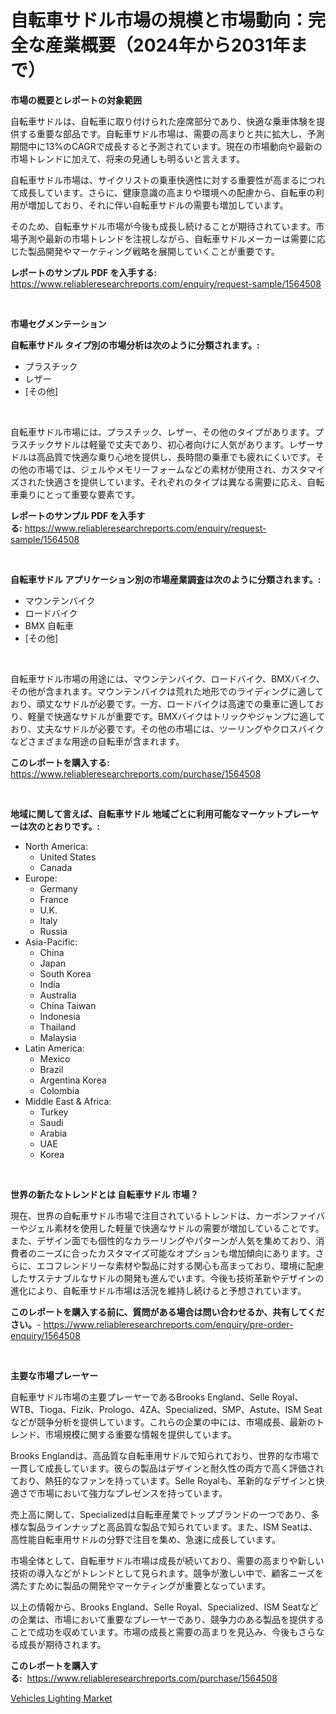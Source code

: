 <p><h1>自転車サドル市場の規模と市場動向：完全な産業概要（2024年から2031年まで）</h1></p><p><strong>市場の概要とレポートの対象範囲</strong></p>
<p><p>自転車サドルは、自転車に取り付けられた座席部分であり、快適な乗車体験を提供する重要な部品です。自転車サドル市場は、需要の高まりと共に拡大し、予測期間中に13%のCAGRで成長すると予測されています。現在の市場動向や最新の市場トレンドに加えて、将来の見通しも明るいと言えます。</p><p>自転車サドル市場は、サイクリストの乗車快適性に対する重要性が高まるにつれて成長しています。さらに、健康意識の高まりや環境への配慮から、自転車の利用が増加しており、それに伴い自転車サドルの需要も増加しています。</p><p>そのため、自転車サドル市場が今後も成長し続けることが期待されています。市場予測や最新の市場トレンドを注視しながら、自転車サドルメーカーは需要に応じた製品開発やマーケティング戦略を展開していくことが重要です。</p></p>
<p><strong>レポートのサンプル PDF を入手する:</strong> <a href="https://www.reliableresearchreports.com/enquiry/request-sample/1564508">https://www.reliableresearchreports.com/enquiry/request-sample/1564508</a></p>
<p>&nbsp;</p>
<p><strong>市場セグメンテーション</strong></p>
<p><strong>自転車サドル タイプ別の市場分析は次のように分類されます。:</strong></p>
<p><ul><li>プラスチック</li><li>レザー</li><li>[その他]</li></ul></p>
<p>&nbsp;</p>
<p><p>自転車サドル市場には、プラスチック、レザー、その他のタイプがあります。プラスチックサドルは軽量で丈夫であり、初心者向けに人気があります。レザーサドルは高品質で快適な乗り心地を提供し、長時間の乗車でも疲れにくいです。その他の市場では、ジェルやメモリーフォームなどの素材が使用され、カスタマイズされた快適さを提供しています。それぞれのタイプは異なる需要に応え、自転車乗りにとって重要な要素です。</p></p>
<p><strong>レポートのサンプル PDF を入手する:</strong>&nbsp;<a href="https://www.reliableresearchreports.com/enquiry/request-sample/1564508">https://www.reliableresearchreports.com/enquiry/request-sample/1564508</a></p>
<p>&nbsp;</p>
<p><strong> 自転車サドル アプリケーション別の市場産業調査は次のように分類されます。:</strong></p>
<p><ul><li>マウンテンバイク</li><li>ロードバイク</li><li>BMX 自転車</li><li>[その他]</li></ul></p>
<p>&nbsp;</p>
<p><p>自転車サドル市場の用途には、マウンテンバイク、ロードバイク、BMXバイク、その他が含まれます。マウンテンバイクは荒れた地形でのライディングに適しており、頑丈なサドルが必要です。一方、ロードバイクは高速での乗車に適しており、軽量で快適なサドルが重要です。BMXバイクはトリックやジャンプに適しており、丈夫なサドルが必要です。その他の市場には、ツーリングやクロスバイクなどさまざまな用途の自転車が含まれます。</p></p>
<p><strong>このレポートを購入する:</strong>&nbsp; <a href="https://www.reliableresearchreports.com/purchase/1564508">https://www.reliableresearchreports.com/purchase/1564508</a></p>
<p>&nbsp;</p>
<p><strong>地域に関して言えば、自転車サドル 地域ごとに利用可能なマーケットプレーヤーは次のとおりです。:</strong></p>
<p><ul>
    <li>
        North America:
        <ul>
            <li>United States</li>
            <li>Canada</li>
        </ul>
    </li>
    <li>
        Europe:
        <ul>
            <li>Germany</li>
            <li>France</li>
            <li>U.K.</li>
            <li>Italy</li>
            <li>Russia</li>
        </ul>
    </li>
    <li>
        Asia-Pacific:
        <ul>
            <li>China</li>
            <li>Japan</li>
            <li>South Korea</li>
            <li>India</li>
            <li>Australia</li>
            <li>China Taiwan</li>
            <li>Indonesia</li>
            <li>Thailand</li>
            <li>Malaysia</li>
        </ul>
    </li>
    <li>
        Latin America:
        <ul>
            <li>Mexico</li>
            <li>Brazil</li>
            <li>Argentina Korea</li>
            <li>Colombia</li>
        </ul>
    </li>
    <li>
        Middle East & Africa:
        <ul>
            <li>Turkey</li>
            <li>Saudi</li>
            <li>Arabia</li>
            <li>UAE</li>
            <li>Korea</li>
        </ul>
    </li>
    </ul></p>
<p>&nbsp;</p>
<p><strong>世界の新たなトレンドとは 自転車サドル 市場？</strong></p>
<p><p>現在、世界の自転車サドル市場で注目されているトレンドは、カーボンファイバーやジェル素材を使用した軽量で快適なサドルの需要が増加していることです。また、デザイン面でも個性的なカラーリングやパターンが人気を集めており、消費者のニーズに合ったカスタマイズ可能なオプションも増加傾向にあります。さらに、エコフレンドリーな素材や製品に対する関心も高まっており、環境に配慮したサステナブルなサドルの開発も進んでいます。今後も技術革新やデザインの進化により、自転車サドル市場は活況を維持し続けると予想されています。</p></p>
<p><strong>このレポートを購入する前に、質問がある場合は問い合わせるか、共有してください。</strong>- <a href="https://www.reliableresearchreports.com/enquiry/pre-order-enquiry/1564508">https://www.reliableresearchreports.com/enquiry/pre-order-enquiry/1564508</a></p>
<p>&nbsp;</p>
<p><strong>主要な市場プレーヤー</strong></p>
<p><p>自転車サドル市場の主要プレーヤーであるBrooks England、Selle Royal、WTB、Tioga、Fizik、Prologo、4ZA、Specialized、SMP、Astute、ISM Seatなどが競争分析を提供しています。これらの企業の中には、市場成長、最新のトレンド、市場規模に関する重要な情報を提供しています。</p><p>Brooks Englandは、高品質な自転車用サドルで知られており、世界的な市場で一貫して成長しています。彼らの製品はデザインと耐久性の両方で高く評価されており、熱狂的なファンを持っています。Selle Royalも、革新的なデザインと快適さで市場において強力なプレゼンスを持っています。</p><p>売上高に関して、Specializedは自転車産業でトップブランドの一つであり、多様な製品ラインナップと高品質な製品で知られています。また、ISM Seatは、高性能自転車用サドルの分野で注目を集め、急速に成長しています。</p><p>市場全体として、自転車サドル市場は成長が続いており、需要の高まりや新しい技術の導入などがトレンドとして見られます。競争が激しい中で、顧客ニーズを満たすために製品の開発やマーケティングが重要となっています。</p><p>以上の情報から、Brooks England、Selle Royal、Specialized、ISM Seatなどの企業は、市場において重要なプレーヤーであり、競争力のある製品を提供することで成功を収めています。市場の成長と需要の高まりを見込み、今後もさらなる成長が期待されます。</p></p>
<p><strong>このレポートを購入する:</strong>&nbsp;&nbsp;<a href="https://www.reliableresearchreports.com/purchase/1564508">https://www.reliableresearchreports.com/purchase/1564508</a></p>
<p><p><a href="https://thundering-castanet-c65.notion.site/Vehicles-Lighting-Market-Size-Furnishes-Valuable-Information-Encompassing-Market-Share-Market-Trend-823b4e0bccb14aff8306bdf4fc1d6c6c">Vehicles Lighting Market</a></p></p>